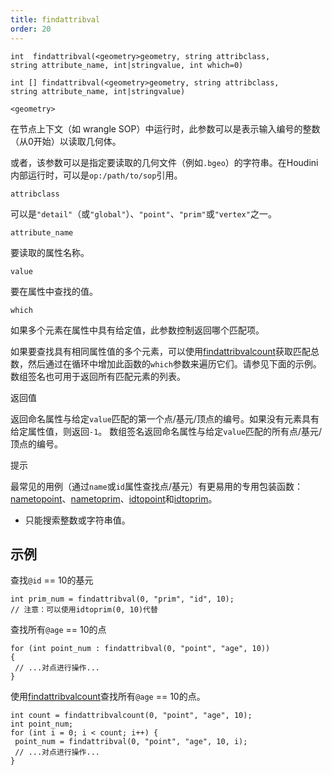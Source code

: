 ```yaml
---
title: findattribval
order: 20
---
```

`int  findattribval(<geometry>geometry, string attribclass, string attribute_name, int|stringvalue, int which=0)`

`int [] findattribval(<geometry>geometry, string attribclass, string attribute_name, int|stringvalue)`

`<geometry>`

在节点上下文（如 wrangle SOP）中运行时，此参数可以是表示输入编号的整数（从0开始）以读取几何体。

或者，该参数可以是指定要读取的几何文件（例如`.bgeo`）的字符串。在Houdini内部运行时，可以是`op:/path/to/sop`引用。

`attribclass`

可以是`"detail"`（或`"global"`）、`"point"`、`"prim"`或`"vertex"`之一。

`attribute_name`

要读取的属性名称。

`value`

要在属性中查找的值。

`which`

如果多个元素在属性中具有给定值，此参数控制返回哪个匹配项。

如果要查找具有相同属性值的多个元素，可以使用[findattribvalcount](/zh-cn/houdini-vex/attributes-and-intrinsics/findattribvalcount "返回具有特定值的整数或字符串属性的元素数量。")获取匹配总数，然后通过在循环中增加此函数的`which`参数来遍历它们。请参见下面的示例。
数组签名也可用于返回所有匹配元素的列表。

返回值

返回命名属性与给定`value`匹配的第一个点/基元/顶点的编号。如果没有元素具有给定属性值，则返回`-1`。
数组签名返回命名属性与给定`value`匹配的所有点/基元/顶点的编号。

提示

最常见的用例（通过`name`或`id`属性查找点/基元）有更易用的专用包装函数：[nametopoint](/zh-cn/houdini-vex/attributes-and-intrinsics/nametopoint "通过name属性查找点")、[nametoprim](/zh-cn/houdini-vex/attributes-and-intrinsics/nametoprim "通过name属性查找基元")、[idtopoint](/zh-cn/houdini-vex/attributes-and-intrinsics/idtopoint "通过id属性查找点")和[idtoprim](/zh-cn/houdini-vex/attributes-and-intrinsics/idtoprim "通过id属性查找基元")。

- 只能搜索整数或字符串值。

## 示例

查找`@id` == 10的基元

```vex
int prim_num = findattribval(0, "prim", "id", 10);
// 注意：可以使用idtoprim(0, 10)代替

```

查找所有`@age` == 10的点

```vex
for (int point_num : findattribval(0, "point", "age", 10))
{
 // ...对点进行操作...
}

```

使用[findattribvalcount](/zh-cn/houdini-vex/attributes-and-intrinsics/findattribvalcount "返回具有特定值的整数或字符串属性的元素数量。")查找所有`@age` == 10的点。

```vex
int count = findattribvalcount(0, "point", "age", 10);
int point_num;
for (int i = 0; i < count; i++) {
 point_num = findattribval(0, "point", "age", 10, i);
 // ...对点进行操作...
}

```
